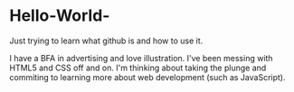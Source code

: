 # Hello-World-
Just trying to learn what github is and how to use it.

I have a BFA in advertising and love illustration. I've been messing with HTML5 and CSS off and on. I'm thinking about taking the plunge and commiting to learning more about web development (such as JavaScript).
